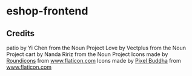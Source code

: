 # eshop-frontend

## Credits

patio by Yi Chen from the Noun Project
Love by Vectplus from the Noun Project
cart by Nanda Ririz from the Noun Project
Icons made by <a href="https://www.flaticon.com/authors/roundicons" title="Roundicons">Roundicons</a> from <a href="https://www.flaticon.com/" title="Flaticon"> www.flaticon.com</a>
Icons made by <a href="https://www.flaticon.com/authors/pixel-buddha" title="Pixel Buddha">Pixel Buddha</a> from <a href="https://www.flaticon.com/" title="Flaticon"> www.flaticon.com</a>